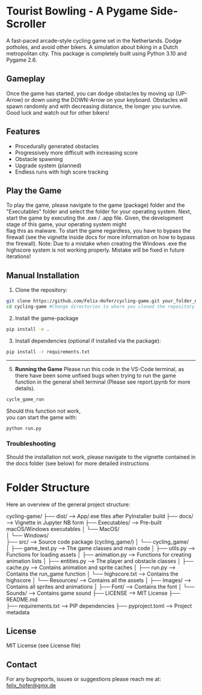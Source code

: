# Tourist Bowling - A Pygame Side-Scroller

A fast-paced arcade-style cycling game set in the Netherlands. Dodge potholes, and avoid other bikers. A simulation about biking in a Dutch metropolitan city.
This package is completely built using Python 3.10 and Pygame 2.6.

## Gameplay
Once the game has started, you can dodge obstacles by moving up (UP-Arrow) or down using the DOWN-Arrow on your keyboard. Obstacles will spawn randomly and with decreasing distance, the longer you survive. Good luck and watch out for other bikers!


## Features
- Procedurally generated obstacles
- Progressively more difficult with increasing score
- Obstacle spawning
- Upgrade system (planned)
- Endless runs with high score tracking

## Play the Game
To play the game, please navigate to the game (package) folder and the  
"Executables" folder and select the folder for your operating system.
Next, start the game by executing the .exe / .app file.
Given, the development stage of this game, your operating system might  
flag this as malware. To start the game regardless, you have to bypass the  
firewall (see the vignette inside docs for more information on how to bypass the firewall).
Note: Due to a mistake when creating the Windows .exe the highscore system is not working properly.
Mistake will be fixed in future iterations!


## Manual Installation

1. Clone the repository: 

```bash
git clone https://github.com/Felix-Hofer/cycling-game.git your_folder_name
cd cycling-game #Change directories to where you cloned the repository
``` 

2. Install the game-package
```bash
pip install -e .
``` 

3. Install dependencies (optional if installed via the package):  
```bash
pip install -r requirements.txt
``` 
---

5. **Running the Game**
Please run this code in the VS-Code terminal, as there have been some unfixed bugs when trying to run the game function in the general shell terminal (Please see report.ipynb for more details).

```bash
cycle_game_run
```
Should this function not work,  
you can start the game with:  

```bash
python run.py
```

### Troubleshooting
Should the installation not work, please navigate to the vignette contained in   
the docs folder (see below) for more detailed instructions


# Folder Structure
Here an overview of the general project structure:  

cycling-game/
├── dist/                --> App/.exe files after PyInstaller build
├── docs/                --> Vignette in Jupyter NB form
├── Executables/         --> Pre-built macOS/Windows executables
│   └── MacOS/   
│   └── Windows/   
├── src/                 --> Source code package (cycling_game/)
│   └── cycling_game/   
│       ├── game_test.py    --> The game classes and main code
│       ├── utils.py        --> Functions for loading assets
│       ├── animation.py    --> Functions for creating animation lists
│       ├── entities.py     --> The player and obstacle classes
│       ├── cache.py        --> Contains animation and sprite caches
│       ├── run.py          --> Contains the run_game function
│       └── highscore.txt   --> Contains the highscore
│           └── Resources/          --> Contains all the assets
│               ├── Images/         --> Contains all sprites and animations
│               ├── Font/           --> Contains the font 
│               └── Sounds/         --> Contains game sound
├── LICENSE              --> MIT License
├── README.md            
├── requirements.txt     --> PIP dependencies
├── pyproject.toml       --> Project metadata


## License
MIT License (see License file)

## Contact
For any bugreports, issues or suggestions please reach me at: felix_hofer@gmx.de
